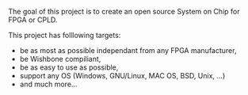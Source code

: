 The goal of this project is to create an open source System on Chip for FPGA or CPLD.

This project has folllowing targets:
  * be as most as possible independant from any FPGA manufacturer,
  * be Wishbone compiliant,
  * be as easy to use as possible,
  * support any OS (Windows, GNU/Linux, MAC OS, BSD, Unix, ...)
  * and much more...
